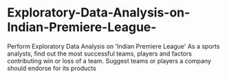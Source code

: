 # Exploratory-Data-Analysis-on-Indian-Premiere-League-
Perform Exploratory Data Analysis on 'Indian Premiere League' As a sports analysts, find out the most successful teams, players and factors contributing win or loss of a team. Suggest teams or players a company should endorse for its products
